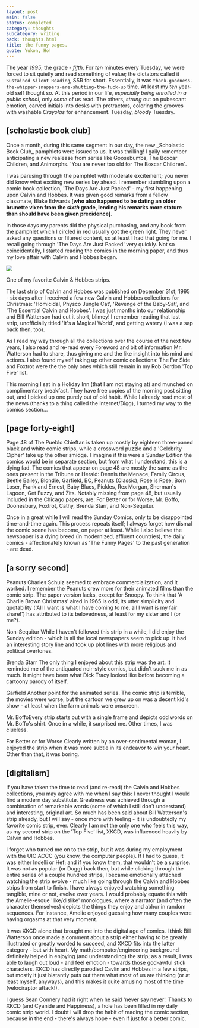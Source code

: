 ```yaml
---
layout: post
main: false
status: completed
category: thoughts
subcategory: writing
back: thoughts.html
title: the funny pages.
quote: Yukon, Ho!
---
```


The year _1995_; the grade - _fifth_. For _ten_ minutes every Tuesday, we were forced to sit quietly and read something of value; the dictators called it `Sustained Silent Reading`, SSR for short. Essentially, it was `thank-goodness-the-whipper-snappers-are-shutting-the-fuck-up` time. At least my _ten_ year-old self thought so. At this period in our life, _especially being enrolled in a public school_, only _some_ of us read. The others, _strung_ out on pubescant emotion, carved initials into desks with protractors, coloring the grooves with washable _Crayolas_ for enhancement. Tuesday, _bloody_ Tuesday. 

<h2>[scholastic book club]</h2>
Once a month, during this same segment in our day, the new _Scholastic Book Club_ pamphlets were issued to us. It was thrilling! I gaily remember anticipating a new realease from series like Goosebumbs, The Boxcar Children, and Animorphs. `You are never too old for The Boxcar Children`.

I was parusing through the pamphlet with moderate excitement; you never did know what exciting new series lay ahead. I remember stumbling upon a comic book collection, 'The Days Are Just Packed' - my first happening upon Calvin and Hobbes. It was given good remarks from a fellow classmate, Blake Edwards **\[who also happened to be dating an older brunette vixen from the _sixth_ grade, lending his remarks more stature than should have been given precidence\]**.

In those days my parents did the physical purchasing, and any book from the pamphlet which I circled in red usually got the green light. They never asked any questions or filtered content, so at least I had that going for me. I recall going through 'The Days Are Just Packed' very quickly. Not so coincidentally, I started reading the comics in the morning paper, and thus my love affair with Calvin and Hobbes began. 

<img class="inline" src="http://franklovecchio.s3.amazonaws.com/images/frank.lovecch.io/thoughts/funny_pages-01.png"/>
<p class="img-caption">One of my favorite Calvin &amp; Hobbes strips.</p>

The last strip of Calvin and Hobbes was published on December 31st, 1995 - six days after I received a few new Calvin and Hobbes collections for Christmas: 'Homicidal, Physco Jungle Cat', 'Revenge of the Baby-Sat', and 'The Essential Calvin and Hobbes'. I was just months into our relationship and Bill Watterson had cut it short, blimey! I remember reading that last strip, unofficially titled 'It's a Magical World', and getting watery (I was a sap back then, too).

As I read my way through all the collections over the course of the next few years, I also read and re-read every Foreword and bit of information Mr. Watterson had to share, thus giving me and the like insight into his mind and actions. I also found myself taking up other comic collections: The Far Side and Foxtrot were the the only ones which still remain in my Rob Gordon 'Top Five' list.

This morning I sat in a Holiday Inn (that I am not staying at) and munched on complimentary breakfast. They have free copies of the morning post sitting out, and I picked up one purely out of old habit. While I already read most of the news (thanks to a thing called the Internet/Digg), I turned my way to the comics section...

<h2>[page forty-eight]</h2>
Page 48 of The Pueblo Chieftan is taken up mostly by eighteen three-paned black and white comic strips, while a crossword puzzle and a 'Celebrity Cipher' take up the other smidge. I imagine if this were a Sunday Edition the comics would be in separate section, but from what I understand, this is a dying fad. The comics that appear on page 48 are mostly the same as the ones present in the Tribune or Herald: Dennis the Menace, Family Circus, Beetle Bailey, Blondie, Garfield, BC, Peanuts (Classic), Rose is Rose, Born Loser, Frank and Ernest, Baby Blues, Pickles, Rex Morgan, Sherman's Lagoon, Get Fuzzy, and Zits. Notably missing from page 48, but usually included in the Chicago papers, are: For Better or for Worse, Mr. Boffo, Doonesbury, Foxtrot, Cathy, Brenda Starr, and Non-Sequitur.

Once in a great while I will read the Sunday Comics, only to be disappointed time-and-time again. This process repeats itself; I always forget how dismal the comic scene has become, on paper at least. While I also believe the newspaper is a dying breed (in modernized, affluent countries), the daily comics - affectionately known as 'The Funny Pages' to the past generation - are dead.


<h2>[a sorry second]</h2>
Peanuts
Charles Schulz seemed to embrace commercialization, and it worked. I remember the Peanuts crew more for their animated films than the comic strip. The paper version lacks, except for Snoopy. To think that 'A Charlie Brown Christmas' aired in 1965 is odd, its utter simplicity and quotability ('All I want is what I have coming to me, all I want is my fair share!') has attributed to its belovedness, at least for my sister and I (or me?). 

Non-Sequitur
While I haven't followed this strip in a while, I did enjoy the Sunday edition - which is all the local newspapers seem to pick up. It had an interesting story line and took up plot lines with more religious and political overtones. 

Brenda Starr
The only thing I enjoyed about this strip was the art. It reminded me of the antiquated noir-style comics, but didn't suck me in as much. It might have been what Dick Tracy looked like before becoming a cartoony parody of itself. 

Garfield
Another point for the animated series. The comic strip is terrible, the movies were worse, but the cartoon we grew up on was a decent kid's show - at least when the farm animals were onscreen.

Mr. BoffoEvery strip starts out with a single frame and depicts odd words on Mr. Boffo's shirt. Once in a while, it surprised me. Other times, I was clueless.

For Better or for Worse
Clearly written by an over-sentimental woman, I enjoyed the strip when it was more subtle in its endeavor to win your heart. Other than that, it was boring.

<h2>[digitalism]</h2>
If you have taken the time to read (and re-read) the Calvin and Hobbes collections, you may agree with me when I say this: I never thought I would find a modern day substitute. Greatness was achieved through a combination of remarkable words (some of which I still don't understand) and interesting, original art. So much has been said about Bill Watterson's strip already, but I will say - once more with feeling - it is undoubtedly my favorite comic strip, ever. Clearly I am not the only one who feels this way, as my second strip on the 'Top Five' list, XKCD, was influenced heavily by Calvin and Hobbes.

I forget who turned me on to the strip, but it was during my employment with the UIC ACCC (you know, the computer people). If I had to guess, it was either Indelli or Hef; and if you know them, that wouldn't be a surprise. It was not as popular (or Dugg) back then, but while clicking through the entire series of a couple hundred strips, I became emotionally attached watching the strip evolve - much like going through the Calvin and Hobbes strips from start to finish. I have always enjoyed watching something tangible, mine or not, evolve over years. I would probably equate this with the Amelie-esque 'like/dislike' monologues, where a narrator (and often the character themselves) depicts the things they enjoy and abhor in random sequences. For instance, Amelie enjoyed guessing how many couples were having orgasms at that very moment.

It was XKCD alone that brought me into the digital age of comics. I think Bill Watterson once made a comment about a strip either having to be greatly illustrated or greatly worded to succeed, and XKCD fits into the latter category - but with heart. My math/computer/engineering background definitely helped in enjoying (and understanding) the strip; as a result, I was able to laugh out loud - and feel emotion - towards those god-awful stick characters. XKCD has directly parodied Cavlin and Hobbes in a few strips, but mostly it just blatantly puts out there what most of us are thinking (or at least myself, anyways), and this makes it quite amusing most of the time (velociraptor attack!).

I guess Sean Connery had it right when he said 'never say never'. Thanks to XKCD (and Cyanide and Happiness), a hole has been filled in my daily comic strip world. I doubt I will drop the habit of reading the comic section, because in the end - there's always hope - even if just for a better comic.